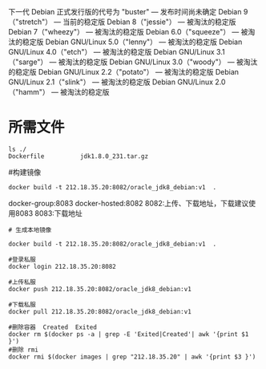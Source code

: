 
下一代 Debian 正式发行版的代号为 
"buster" — 发布时间尚未确定
Debian 9（"stretch"） — 当前的稳定版
Debian 8（"jessie"） — 被淘汰的稳定版
Debian 7（"wheezy"） — 被淘汰的稳定版
Debian 6.0（"squeeze"） — 被淘汰的稳定版
Debian GNU/Linux 5.0（"lenny"） — 被淘汰的稳定版
Debian GNU/Linux 4.0（"etch"） — 被淘汰的稳定版
Debian GNU/Linux 3.1（"sarge"） — 被淘汰的稳定版
Debian GNU/Linux 3.0（"woody"） — 被淘汰的稳定版
Debian GNU/Linux 2.2（"potato"） — 被淘汰的稳定版
Debian GNU/Linux 2.1（"slink"） — 被淘汰的稳定版
Debian GNU/Linux 2.0（"hamm"） — 被淘汰的稳定版

# 所需文件
```
ls ./
Dockerfile          jdk1.8.0_231.tar.gz
```

#构建镜像
```
docker build -t 212.18.35.20:8082/oracle_jdk8_debian:v1  .
```


docker-group:8083
docker-hosted:8082 
8082:上传、下载地址，下载建议使用8083
8083:下载地址
```
# 生成本地镜像

docker build -t 212.18.35.20:8082/oracle_jdk8_debian:v1  .

#登录私服
docker login 212.18.35.20:8082

#上传私服
docker push 212.18.35.20:8082/oracle_jdk8_debian:v1

#下载私服
docker pull 212.18.35.20:8082/oracle_jdk8_debian:v1

#删除容器  Created  Exited
docker rm $(docker ps -a | grep -E 'Exited|Created'| awk '{print $1 }')
#删除 rmi
docker rmi $(docker images | grep "212.18.35.20" | awk '{print $3 }')

```
